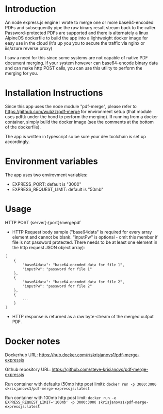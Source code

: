 # Introduction

An node express.js engine I wrote to merge one or more base64-encoded PDFs and subsequently pipe the raw binary result stream back to the caller. Password-protected PDFs are supported and there is alternately a linux AlpineOS dockerfile to build the app into a lightweight docker image for easy use in the cloud (it's up you you to secure the traffic via nginx or iis/azure reverse proxy)

I saw a need for this since some systems are not capable of native PDF document merging. If your system however can base64-encode binary data and can make http POST calls, you can use this utility to perform the merging for you.

# Installation Instructions

Since this app uses the node module "pdf-merge", please refer to https://github.com/wubzz/pdf-merge for environment setup (that module uses pdftk under the hood to perform the merging). If running from a docker container, simply build the docker image (see the comments at the bottom of the dockerfile).

The app is written in typescript so be sure your dev toolchain is set up accordingly. 

# Environment variables

The app uses two envirovment variables:
* EXPRESS_PORT: default is "3000"
* EXPRESS_REQUEST_LIMIT: default is "50mb"

# Usage

HTTP POST {server}:{port}/mergepdf

* HTTP Request body sample ("base64data" is required for every array element and cannot be blank. "inputPw" is optional - omit this member if file is not password protected. There needs to be at least one element in the http request JSON object array):
```
[
    {
        "base64data": "base64-encoded data for file 1",
        "inputPw": "password for file 1"
    },
    {
        "base64data": "base64-encoded data for file 2",
        "inputPw": "password for file 2"
    },
    {
        ...
    }
]
```
* HTTP response is returned as a raw byte-stream of the merged output PDF. 

# Docker notes

Dockerhub URL:
https://hub.docker.com/r/skrisjanovs1/pdf-merge-expressjs

Github repository URL: 
https://github.com/steve-krisjanovs/pdf-merge-expressjs

Run container with defaults (50mb http post limit):
`docker run -p 3000:3000 skrisjanovs1/pdf-merge-expressjs:latest`

Run container with 100mb http post limit:
`docker run -e EXPRESS_REQUEST_LIMIT='100mb' -p 3000:3000 skrisjanovs1/pdf-merge-expressjs:latest`